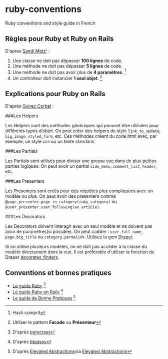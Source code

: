 ruby-conventions
================

Ruby conventions and style guide in French

## Règles pour Ruby et Ruby on Rails

D'apres [Sandi Metz'](http://rubyrogues.com/087-rr-book-clubpractical-object-oriented-design-in-ruby-with-sandi-metz/) :

  1. Une classe ne doit pas dépasser **100 lignes** de code.
  2. Une méthode ne doit pas dépasser **5 lignes** de code.
  3. Une méthode ne doit pas avoir plus de **4 paramètres**. [^1]
  4. Un controlleur doit instancier **1 seul objet**. [^2]

[^1]: Hash comprit
[^2]: Utiliser le pattern **Facade** ou **Présenteur**


## Explications pour Ruby on Rails

D'après [Guirec Corbel](http://gcorbel.github.io/blog/blog/2013/10/12/quand-jutilise-des-helpers-des-partials-des-presenters-et-des-decorators/) :

###Les Helpers

Les Helpers sont des méthodes génériques qui peuvent être utilisées pour différents types d’objet. On peut créer des helpers du style ```link_to_update```, ```big_image```, ```styled_form```, etc. Ces méthodes créent du code html avec, par exemple, un style css ou un texte standard.

###Les Partials

Les Partials sont utilisés pour diviser une grosse vue dans de plus petites parties logiques. On peut avoir un partial ```side_menu```, ```comment_list```, ```header```, etc.

###Les Presenters

Les Presenters sont créés pour des requêtes plus compliquées avec un modèle ou plus. On peut avoir des presenters comme ```@page_presenter.page_in_category(ruby_category)``` ou ```@user_presenter.user_following(an_article)```.

###Les Decorators

Les Decorators doivent interagir avec un seul modèle et ne doivent pas avoir de paramètres(si possible). On peut codder : ```user.full_name```, ```page.big_title``` ou ```category.permalink```. Utilisez la gem [Draper](https://github.com/drapergem/draper).

Si on utilise plusieurs modèles, on ne doit pas accéder à la classe du modèle directement dans la vue. Il est préférable d'utiliser la fonction de Draper [decorates_finders](https://github.com/drapergem/draper#decorated-finders).

## Conventions et bonnes pratiques

* [Le guide Ruby](/ruby-style-guide.md) [^3] 
* [Le guide Ruby on Rails](/rails-style-guide.md) [^4] 
* [Le guide de Bonne Pratiques](/bonnes-pratiques.md) [^5]

[^3]: D'après [porecreat](https://github.com/porecreat/ruby-style-guide/blob/master/README-frFR.md)
[^4]: D'après [bbatsov](https://github.com/bbatsov/rails-style-guide)
[^5]: D'après [Elevated Abstractions](http://elevatedabstractions.wordpress.com/2013/07/20/why-i-avoid-private-methods/)via [Elevated Abstractions](http://elevatedabstractions.wordpress.com/2013/07/20/why-i-avoid-private-methods/)
